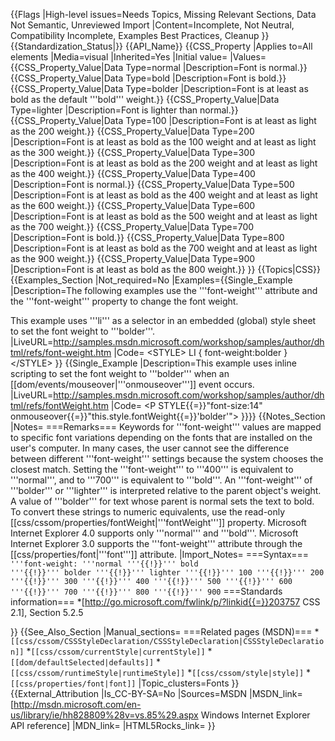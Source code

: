 {{Flags
|High-level issues=Needs Topics, Missing Relevant Sections, Data Not Semantic, Unreviewed Import
|Content=Incomplete, Not Neutral, Compatibility Incomplete, Examples Best Practices, Cleanup
}}
{{Standardization_Status|}}
{{API_Name}}
{{CSS_Property
|Applies to=All elements
|Media=visual
|Inherited=Yes
|Initial value=
|Values={{CSS_Property_Value|Data Type=normal |Description=Font is normal.}}
{{CSS_Property_Value|Data Type=bold |Description=Font is bold.}}
{{CSS_Property_Value|Data Type=bolder |Description=Font is at least as bold as the default '''bold''' weight.}}
{{CSS_Property_Value|Data Type=lighter |Description=Font is lighter than normal.}}
{{CSS_Property_Value|Data Type=100 |Description=Font is at least as light as the 200 weight.}}
{{CSS_Property_Value|Data Type=200 |Description=Font is at least as bold as the 100 weight and at least as light as the 300 weight.}}
{{CSS_Property_Value|Data Type=300 |Description=Font is at least as bold as the 200 weight and at least as light as the 400 weight.}}
{{CSS_Property_Value|Data Type=400 |Description=Font is normal.}}
{{CSS_Property_Value|Data Type=500 |Description=Font is at least as bold as the 400 weight and at least as light as the 600 weight.}}
{{CSS_Property_Value|Data Type=600 |Description=Font is at least as bold as the 500 weight and at least as light as the 700 weight.}}
{{CSS_Property_Value|Data Type=700 |Description=Font is bold.}}
{{CSS_Property_Value|Data Type=800 |Description=Font is at least as bold as the 700 weight and at least as light as the 900 weight.}}
{{CSS_Property_Value|Data Type=900 |Description=Font is at least as bold as the 800 weight.}}
}}
{{Topics|CSS}}
{{Examples_Section
|Not_required=No
|Examples={{Single_Example
|Description=The following examples use the '''font-weight''' attribute and the '''font-weight''' property to change the font weight.

This example uses '''li''' as a selector in an embedded (global) style sheet to set the font weight to '''bolder'''.
|LiveURL=http://samples.msdn.microsoft.com/workshop/samples/author/dhtml/refs/font-weight.htm
|Code=
&lt;STYLE&gt;
LI { font-weight:bolder }
&lt;/STYLE&gt;
}}
{{Single_Example
|Description=This example uses inline scripting to set the font weight to '''bolder''' when an [[dom/events/mouseover|'''onmouseover''']] event occurs.
|LiveURL=http://samples.msdn.microsoft.com/workshop/samples/author/dhtml/refs/fontWeight.htm
|Code=
&lt;P STYLE{{=}}"font-size:14" onmouseover{{=}}"this.style.fontWeight{{=}}'bolder'"&gt;
}}}}
{{Notes_Section
|Notes=
===Remarks===
Keywords for '''font-weight''' values are mapped to specific font variations depending on the fonts that are installed on the user's computer. In many cases, the user cannot see the difference between different '''font-weight''' settings because the system chooses the closest match.
Setting the '''font-weight''' to '''400''' is equivalent to '''normal''', and to '''700''' is equivalent to '''bold'''. An '''font-weight''' of '''bolder''' or '''lighter''' is interpreted relative to the parent object's weight. A value of '''bolder''' for text whose parent is normal sets the text to bold.
To convert these strings to numeric equivalents, use the read-only [[css/cssom/properties/fontWeight|'''fontWeight''']] property.
Microsoft Internet Explorer 4.0 supports only '''normal''' and '''bold'''.
Microsoft Internet Explorer 3.0 supports the '''font-weight''' attribute through the [[css/properties/font|'''font''']] attribute.
|Import_Notes=
===Syntax===
<code>'''font-weight: '''normal '''{{!}}''' bold '''{{!}}''' bolder '''{{!}}''' lighter '''{{!}}''' 100 '''{{!}}''' 200 '''{{!}}''' 300 '''{{!}}''' 400 '''{{!}}''' 500 '''{{!}}''' 600 '''{{!}}''' 700 '''{{!}}''' 800 '''{{!}}''' 900</code>
===Standards information===
*[http://go.microsoft.com/fwlink/p/?linkid{{=}}203757 CSS 2.1], Section 5.2.5


}}
{{See_Also_Section
|Manual_sections=
===Related pages (MSDN)===
*<code>[[css/cssom/CSSStyleDeclaration/CSSStyleDeclaration|CSSStyleDeclaration]]</code>
*<code>[[css/cssom/currentStyle|currentStyle]]</code>
*<code>[[dom/defaultSelected|defaults]]</code>
*<code>[[css/cssom/runtimeStyle|runtimeStyle]]</code>
*<code>[[css/cssom/style|style]]</code>
*<code>[[css/properties/font|font]]</code>
|Topic_clusters=Fonts
}}
{{External_Attribution
|Is_CC-BY-SA=No
|Sources=MSDN
|MSDN_link=[http://msdn.microsoft.com/en-us/library/ie/hh828809%28v=vs.85%29.aspx Windows Internet Explorer API reference]
|MDN_link=
|HTML5Rocks_link=
}}